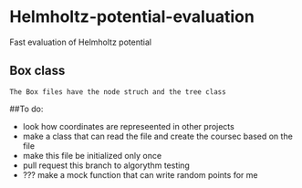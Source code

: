 # Helmholtz-potential-evaluation
Fast evaluation of Helmholtz potential

## Box class
    The Box files have the node struch and the tree class
    


##To do: 
- look how coordinates are represeented in other projects
- make a class that can read the file and create the coursec based on the file
- make this file be initialized only once
- pull request this branch to algorythm testing
- ??? make a mock function that can write random points for me



